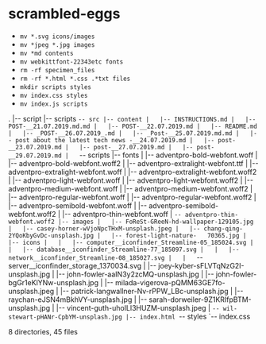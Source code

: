 # scrambled-eggs
- `mv *.svg icons/images`
- `mv *jpeg *.jpg images`
- `mv *md contents`
- `mv webkittfont-22343etc fonts`
- `rm -rf specimen_files`
- `rm -rf *.html *.css .*txt files`
- `mkdir scripts styles`
- `mv index.css styles`
- `mv index.js scripts`

.
|-- script
|-- scripts
`-- src
    |-- content
    |   |-- INSTRUCTIONS.md
    |   |-- POST-__21.07.2019.md.md
    |   |-- POST-__22.07.2019.md
    |   |-- README.md
    |   |-- _POST-__26.07.2019_.md
    |   |-- _Post-__25.07.2019.md.md
    |   |-- post about the latest tech news -__24.07.2019.md
    |   |-- post-__23.07.2019.md
    |   |-- post-__27.07.2019.md
    |   |-- post-__29.07.2019.md
    |   `-- scripts
    |-- fonts
    |   |-- adventpro-bold-webfont.woff
    |   |-- adventpro-bold-webfont.woff2
    |   |-- adventpro-extralight-webfont.ttf
    |   |-- adventpro-extralight-webfont.woff
    |   |-- adventpro-extralight-webfont.woff2
    |   |-- adventpro-light-webfont.woff
    |   |-- adventpro-light-webfont.woff2
    |   |-- adventpro-medium-webfont.woff
    |   |-- adventpro-medium-webfont.woff2
    |   |-- adventpro-regular-webfont.woff
    |   |-- adventpro-regular-webfont.woff2
    |   |-- adventpro-semibold-webfont.woff
    |   |-- adventpro-semibold-webfont.woff2
    |   |-- adventpro-thin-webfont.woff
    |   `-- adventpro-thin-webfont.woff2
    |-- images
    |   |-- FoReSt-GReeN-hd-wallpaper-129105.jpg
    |   |-- casey-horner-wVjoNpcTHxM-unsplash.jpeg
    |   |-- chang-qing-2YQoKbyGvDc-unsplash.jpg
    |   |-- forest-light-nature-   70365.jpg
    |   |-- icons
    |   |   |-- computer__iconfinder_Streamline-05_185024.svg
    |   |   |-- database__iconfinder_Streamline-77_185097.svg
    |   |   |-- network__iconfinder_Streamline-08_185027.svg
    |   |   `-- server__iconfinder_storage_1370034.svg
    |   |-- joey-kyber-sFLVTqNzG2I-unsplash.jpg
    |   |-- john-fowler-aaIN3y2zcMQ-unsplash.jpg
    |   |-- john-fowler-bgGr1eKlYNw-unsplash.jpg
    |   |-- milada-vigerova-pQMM63GE7fo-unsplash.jpeg
    |   |-- patrick-langwallner-Nv-rPPW_LBc-unsplash.jpg
    |   |-- raychan-eJSN4mBkhVY-unsplash.jpg
    |   |-- sarah-dorweiler-9Z1KRIfpBTM-unsplash.jpg
    |   |-- vincent-guth-uhoILl3HUZM-unsplash.jpeg
    |   `-- wil-stewart-pHANr-CpbYM-unsplash.jpg
    |-- index.html
    `-- styles
        `-- index.css

8 directories, 45 files


